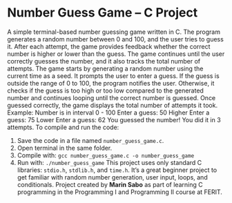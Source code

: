 # Number Guess Game – C Project
A simple terminal-based number guessing game written in C. The program generates a random number between 0 and 100, and the user tries to guess it. After each attempt, the game provides feedback whether the correct number is higher or lower than the guess. The game continues until the user correctly guesses the number, and it also tracks the total number of attempts.
The game starts by generating a random number using the current time as a seed. It prompts the user to enter a guess. If the guess is outside the range of 0 to 100, the program notifies the user. Otherwise, it checks if the guess is too high or too low compared to the generated number and continues looping until the correct number is guessed. Once guessed correctly, the game displays the total number of attempts it took.
Example:
Number is in interval 0 - 100 Enter a guess: 50 Higher Enter a guess: 75 Lower Enter a guess: 62 You guessed the number! You did it in 3 attempts.
To compile and run the code:
1. Save the code in a file named `number_guess_game.c`.
2. Open terminal in the same folder.
3. Compile with: `gcc number_guess_game.c -o number_guess_game`
4. Run with: `./number_guess_game`
This project uses only standard C libraries: `stdio.h`, `stdlib.h`, and `time.h`. It’s a great beginner project to get familiar with random number generation, user input, loops, and conditionals.
Project created by **Marin Sabo** as part of learning C programming in the Programming I and Programming II course at FERIT.
